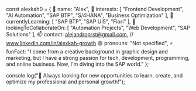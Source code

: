 const alexkah0 = {
  👋 name: "Alex",
  👀 interests: [
    "Frontend Development",
    "AI Automation",
    "SAP BTP",
    "S/4HANA",
    "Business Optimization"
  ],
  🌱 currentlyLearning: [
    "SAP BTP",
    "SAP UI5",
    "Fiori"
  ],
  💞️ lookingToCollaborateOn: [
    "Automation Projects",
    "Web Development",
    "SAP Solutions"
  ],
  📫 contact: alejandroprst@gmail.com, // www.linkedin.com/in/alexkah-growth
  😄 pronouns: "Not specified",
  ⚡ funFact: "I come from a creative background in graphic design and marketing, 
  but I have a strong passion for tech, development, programming, and online business. 
  Now, I'm diving into the SAP world."
};

console.log("🚀 Always looking for new opportunities to learn, create, and optimize my professional and personal growth!");

<!---
alexkah0/alexkah0 is a ✨ special ✨ repository because its `README.md` (this file) appears on your GitHub profile.
You can click the Preview link to take a look at your changes.
--->

